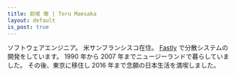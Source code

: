 ```yaml
---
title: 前坂 徹 | Toru Maesaka
layout: default
is_post: true
---
```


ソフトウェアエンジニア。
米サンフランシスコ在住。
[Fastly](https://www.fastly.com/) で分散システムの開発をしています。
1990 年から 2007 年までニュージーランドで暮らしていました。
その後、東京に移住し 2016 年まで念願の日本生活を満喫しました。
